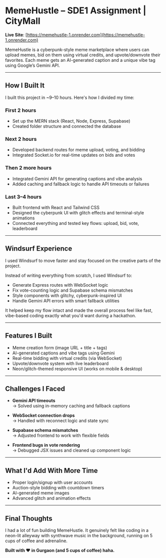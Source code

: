 # MemeHustle – SDE1 Assignment | CityMall

**Live Site**: [https://memehustle-1.onrender.com](https://memehustle-1.onrender.com)

MemeHustle is a cyberpunk-style meme marketplace where users can upload memes, bid on them using virtual credits, and upvote/downvote their favorites. Each meme gets an AI-generated caption and a unique vibe tag using Google’s Gemini API.

---

## How I Built It

I built this project in ~9–10 hours. Here's how I divided my time:

### First 2 hours
- Set up the MERN stack (React, Node, Express, Supabase)
- Created folder structure and connected the database

### Next 2 hours
- Developed backend routes for meme upload, voting, and bidding
- Integrated Socket.io for real-time updates on bids and votes

### Then 2 more hours
- Integrated Gemini API for generating captions and vibe analysis
- Added caching and fallback logic to handle API timeouts or failures

### Last 3–4 hours
- Built frontend with React and Tailwind CSS
- Designed the cyberpunk UI with glitch effects and terminal-style animations
- Connected everything and tested key flows: upload, bid, vote, leaderboard

---

## Windsurf Experience

I used Windsurf to move faster and stay focused on the creative parts of the project.

Instead of writing everything from scratch, I used Windsurf to:

- Generate Express routes with WebSocket logic
- Fix vote-counting logic and Supabase schema mismatches
- Style components with glitchy, cyberpunk-inspired UI
- Handle Gemini API errors with smart fallback utilities

It helped keep my flow intact and made the overall process feel like fast, vibe-based coding exactly what you'd want during a hackathon.

---

## Features I Built

- Meme creation form (image URL + title + tags)
- AI-generated captions and vibe tags using Gemini
- Real-time bidding with virtual credits (via WebSocket)
- Upvote/downvote system with live leaderboard
- Neon/glitch-themed responsive UI (works on mobile & desktop)

---

## Challenges I Faced

- **Gemini API timeouts**  
  → Solved using in-memory caching and fallback captions

- **WebSocket connection drops**  
  → Handled with reconnect logic and state sync

- **Supabase schema mismatches**  
  → Adjusted frontend to work with flexible fields

- **Frontend bugs in vote rendering**  
  → Debugged JSX issues and cleaned up component logic

---

## What I'd Add With More Time

- Proper login/signup with user accounts  
- Auction-style bidding with countdown timers  
- AI-generated meme images  
- Advanced glitch and animation effects

---

## Final Thoughts

I had a lot of fun building MemeHustle. It genuinely felt like coding in a neon-lit alleyway with synthwave music in the background, running on 5 cups of coffee and adrenaline.

**Built with ❤️ in Gurgaon (and 5 cups of coffee) haha.**
